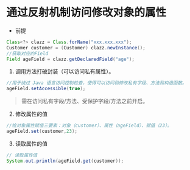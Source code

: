 # 通过反射机制访问修改对象的属性

- 前提
```java
Class<?> clazz = Class.forName("xxx.xxx.xxx");
Customer customer = (Customer) clazz.newInstance();
//获取对应的Field
Field ageField = clazz.getDeclaredField("age");
```

1. 调用方法打破封装（可以访问私有属性）。
```java
//用于绕过 Java 语言访问控制检查，使得可以访问和修改私有字段、方法和构造函数。
ageField.setAccessible(true);
```
> 需在访问私有字段/方法、受保护字段/方法之前开启。

2. 修改属性的值
```java
//给对象属性赋值三要素：对象（customer）、属性（ageField）、赋值（23）。
ageField.set(customer,23);
```

3. 读取属性的值
```java
// 读取属性值
System.out.println(ageField.get(customer));
```
